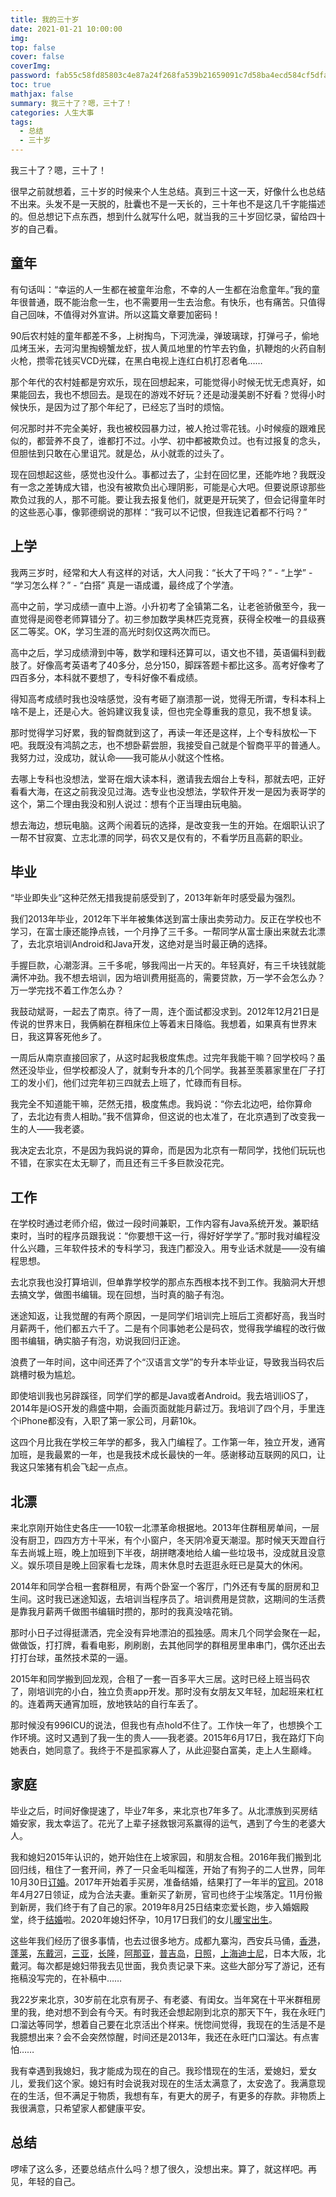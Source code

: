 ```yaml
---
title: 我的三十岁
date: 2021-01-21 10:00:00
img: 
top: false
cover: false
coverImg: 
password: fab55c58fd85803c4e87a24f268fa539b21659091c7d58ba4ecd584cf5dfa575
toc: true
mathjax: false
summary: 我三十了？嗯，三十了！
categories: 人生大事
tags:
  - 总结
  - 三十岁
---
```


我三十了？嗯，三十了！

很早之前就想着，三十岁的时候来个人生总结。真到三十这一天，好像什么也总结不出来。头发不是一天脱的，肚囊也不是一天长的，三十年也不是这几千字能描述的。但总想记下点东西，想到什么就写什么吧，就当我的三十岁回忆录，留给四十岁的自己看。

## 童年

有句话叫：“幸运的人一生都在被童年治愈，不幸的人一生都在治愈童年。”我的童年很普通，既不能治愈一生，也不需要用一生去治愈。有快乐，也有痛苦。只值得自己回味，不值得对外宣讲。所以这篇文章要加密码！

90后农村娃的童年都差不多，上树掏鸟，下河洗澡，弹玻璃球，打弹弓子，偷地瓜烤玉米，去河沟里掏螃蟹龙虾，拔人黄瓜地里的竹竿去钓鱼，扒鞭炮的火药自制火枪，攒零花钱买VCD光碟，在黑白电视上连红白机打忍者龟……

那个年代的农村娃都是穷欢乐，现在回想起来，可能觉得小时候无忧无虑真好，如果能回去，我也不想回去。是现在的游戏不好玩？还是动漫美剧不好看？觉得小时候快乐，是因为过了那个年纪了，已经忘了当时的烦恼。

何况那时并不完全美好，我也被校园暴力过，被人抢过零花钱。小时候瘦的跟难民似的，都营养不良了，谁都打不过。小学、初中都被欺负过。也有过报复的念头，但胆怯到只敢在心里诅咒。就是怂，从小就乖的过头了。

现在回想起这些，感觉也没什么。事都过去了，尘封在回忆里，还能咋地？我既没有一念之差铸成大错，也没有被欺负出心理阴影，可能是心大吧。但要说原谅那些欺负过我的人，那不可能。要让我去报复他们，就更是开玩笑了，但会记得童年时的这些恶心事，像郭德纲说的那样：“我可以不记恨，但我连记着都不行吗？”

## 上学

我两三岁时，经常和大人有这样的对话，大人问我：“长大了干吗？” - “上学” - “学习怎么样？” - “白搭” 真是一语成谶，最终成了个学渣。

高中之前，学习成绩一直中上游。小升初考了全镇第二名，让老爸骄傲至今，我一直觉得是阅卷老师算错分了。初三参加数学奥林匹克竞赛，获得全校唯一的县级赛区二等奖。OK，学习生涯的高光时刻仅这两次而已。

高中之后，学习成绩滑到中等，数学和理科还算可以，语文也不错，英语偏科到截肢了。好像高考英语考了40多分，总分150，脚踩答题卡都比这多。高考好像考了四百多分，本科就不要想了，专科好像不看成绩。

得知高考成绩时我也没啥感觉，没有考砸了崩溃那一说，觉得无所谓，专科本科上啥不是上，还是心大。爸妈建议我复读，但也完全尊重我的意见，我不想复读。

那时觉得学习好累，我的智商就到这了，再读一年还是这样，上个专科放松一下吧。我既没有鸿鹄之志，也不想卧薪尝胆，我接受自己就是个智商平平的普通人。我努力过，没成功，就认命——我可能从小就这个性格。

去哪上专科也没想法，堂哥在烟大读本科，邀请我去烟台上专科，那就去吧，正好看看大海，在这之前我没见过海。选专业也没想法，学软件开发一是因为表哥学的这个，第二个理由我没和别人说过：想有个正当理由玩电脑。

想去海边，想玩电脑。这两个闹着玩的选择，是改变我一生的开始。在烟职认识了一帮不甘寂寞、立志北漂的同学，码农又是仅有的，不看学历且高薪的职业。

## 毕业

“毕业即失业”这种茫然无措我提前感受到了，2013年新年时感受最为强烈。

我们2013年毕业，2012年下半年被集体送到富士康出卖劳动力。反正在学校也不学习，在富士康还能挣点钱，一个月挣了三千多。一帮同学从富士康出来就去北漂了，去北京培训Android和Java开发，这绝对是当时最正确的选择。

手握巨款，心潮澎湃。三千多呢，够我闯出一片天的。年轻真好，有三千块钱就能满怀冲劲。我不想去培训，因为培训费用挺高的，需要贷款，万一学不会怎么办？万一学完找不着工作怎么办？

我鼓动斌哥，一起去了南京。待了一周，连个面试都没求到。2012年12月21日是传说的世界末日，我俩躺在群租床位上等着末日降临。我想着，如果真有世界末日，我这算客死他乡了。

一周后从南京直接回家了，从这时起我极度焦虑。过完年我能干嘛？回学校吗？虽然还没毕业，但学校都没人了，就剩专升本的几个同学。我甚至羡慕家里在厂子打工的发小们，他们过完年初三四就去上班了，忙碌而有目标。

我完全不知道能干嘛，茫然无措，极度焦虑。我妈说：“你去北边吧，给你算命了，去北边有贵人相助。”我不信算命，但这说的也太准了，在北京遇到了改变我一生的人——我老婆。

我决定去北京，不是因为我妈说的算命，而是因为北京有一帮同学，找他们玩玩也不错，在家实在太无聊了，而且还有三千多巨款没花完。

## 工作

在学校时通过老师介绍，做过一段时间兼职，工作内容有Java系统开发。兼职结束时，当时的程序员跟我说：“你要想干这一行，得好好学学了。”那时我对编程没什么兴趣，三年软件技术的专科学习，我连门都没入。用专业话术就是——没有编程思想。

去北京我也没打算培训，但单靠学校学的那点东西根本找不到工作。我脑洞大开想去搞文学，做图书编辑。现在回想，当时真的脑子有泡。

迷途知返，让我觉醒的有两个原因，一是同学们培训完上班后工资都好高，我当时月薪两千，他们都五六千了。二是有个同事她老公是码农，觉得我学编程的改行做图书编辑，确实脑子有泡，劝说我回归正途。

浪费了一年时间，这中间还弄了个“汉语言文学”的专升本毕业证，导致我当码农后跳槽时极为尴尬。

即使培训我也另辟蹊径，同学们学的都是Java或者Android。我去培训iOS了，2014年是iOS开发的鼎盛中期，会画页面就能月薪过万。我培训了四个月，手里连个iPhone都没有，入职了第一家公司，月薪10k。

这四个月比我在学校三年学的都多，我入门编程了。工作第一年，独立开发，通宵加班，是我最累的一年，也是我技术成长最快的一年。感谢移动互联网的风口，让我这只笨猪有机会飞起一点点。

## 北漂

来北京刚开始住史各庄——10软一北漂革命根据地。2013年住群租房单间，一层没有厨卫，四四方方十平米，有个小窗户，冬天阴冷夏天潮湿。那时候天天蹬自行车去尚城上班，晚上加班到下半夜，胡拼瞎凑地给人编一些垃圾书，没成就且没意义。娱乐项目是晚上回家看七龙珠，周末休息时去逛逛永旺已是莫大的休闲。

2014年和同学合租一套群租房，有两个卧室一个客厅，门外还有专属的厨房和卫生间。这时我已迷途知返，去培训当程序员了。培训费用是贷款，这期间的生活费是靠我月薪两千做图书编辑时攒的，那时的我真没啥花销。

那时小日子过得挺潇洒，完全没有异地漂泊的孤独感。周末几个同学会聚在一起，做做饭，打打牌，看看电影，刷刷剧，去其他同学的群租房里串串门，偶尔还出去打打台球，虽然技术菜的一逼。

2015年和同学搬到回龙观，合租了一套一百多平大三居。这时已经上班当码农了，刚培训完的小白，独立负责app开发。那时没有女朋友又年轻，加起班来杠杠的。连着两天通宵加班，放地铁站的自行车丢了。

那时候没有996ICU的说法，但我也有点hold不住了。工作快一年了，也想换个工作环境。这时又遇到了我一生的贵人——我老婆。2015年6月17日，我在路灯下向她表白，她同意了。我终于不是孤家寡人了，从此迎娶白富美，走上人生巅峰。

## 家庭

毕业之后，时间好像提速了，毕业7年多，来北京也7年多了。从北漂族到买房结婚安家，我太幸运了。花光了上辈子拯救银河系赢得的运气，遇到了今生的老婆大人。

我和媳妇2015年认识的，她开始住在上坡家园，和朋友合租。2016年我们搬到北回归线，租住了一套开间，养了一只金毛叫榴莲，开始了有狗子的二人世界，同年10月30日[订婚](https://chenxiao.wang/2016/10/31/dinghun/)。2017年开始着手买房，准备结婚，结果打了一年半的[官司](https://chenxiao.wang/2018/10/07/maifangfengbo/)。2018年4月27日领证，成为合法夫妻。重新买了新房，官司也终于尘埃落定。11月份搬到新房，我们终于有了自己的家。2019年8月25日结束恋爱长跑，步入婚姻殿堂，终于[结婚](https://chenxiao.wang/2019/08/25/jiehun/)啦。2020年媳妇怀孕，10月17日我们的女儿[暖宝出生](https://chenxiao.wang/2020/10/17/chusheng/)。

这些年我们经历了很多事情，也去过很多地方。成都九寨沟，西安兵马俑，[香港](https://chenxiao.wang/2016/11/22/xianggang/)，[蓬莱](https://chenxiao.wang/2017/03/14/penglai/)，[东戴河](https://chenxiao.wang/2017/07/22/dongdaihe/)，[三亚](https://chenxiao.wang/2017/11/26/sanyachanglong/)，[长隆](https://chenxiao.wang/2017/11/26/sanyachanglong/)，[阿那亚](https://chenxiao.wang/2018/12/23/anaya/)，[普吉岛](https://chenxiao.wang/2019/04/27/pujidao/)，[日照](https://chenxiao.wang/2018/12/26/hunjiazijiayou/)，[上海迪士尼](https://chenxiao.wang/2019/10/07/shanghaidishini/)，日本大阪，北戴河。每次都是媳妇带我去见世面，我负责记录下来。这些大部分写了游记，还有拖稿没写完的，在补稿中……

我22岁来北京，30岁前在北京有房子、有老婆、有闺女。当年窝在十平米群租房里的我，绝对想不到会有今天。有时我还会想起刚到北京的那天下午，我在永旺门口溜达等同学，想着自己要在北京活出个样来。恍惚间觉得，我现在的生活是不是我臆想出来？会不会突然惊醒，时间还是2013年，我还在永旺门口溜达。有点害怕……

我有幸遇到我媳妇，我才能成为现在的自己。我珍惜现在的生活，爱媳妇，爱女儿，爱我们这个家。媳妇有时会说我对现在的生活太满意了，太安逸了。我满意现在的生活，但不满足于物质，我想有车，有更大的房子，有更多的存款。非物质上我很满意，只希望家人都健康平安。

## 总结

啰嗦了这么多，还要总结点什么吗？想了很久，没想出来。算了，就这样吧。再见，年轻的自己。